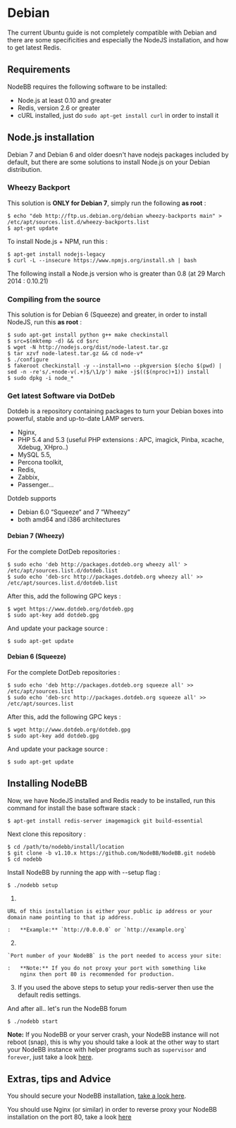 Debian
======

The current Ubuntu guide is not completely compatible with Debian and
there are some specificities and especially the NodeJS installation, and
how to get latest Redis.

Requirements
------------

NodeBB requires the following software to be installed:

-   Node.js at least 0.10 and greater
-   Redis, version 2.6 or greater
-   cURL installed, just do `sudo apt-get install curl` in order to
    install it

Node.js installation
--------------------

Debian 7 and Debian 6 and older doesn't have nodejs packages included by
default, but there are some solutions to install Node.js on your Debian
distribution.

### Wheezy Backport

This solution is **ONLY for Debian 7**, simply run the following **as
root** :

```
$ echo "deb http://ftp.us.debian.org/debian wheezy-backports main" > /etc/apt/sources.list.d/wheezy-backports.list
$ apt-get update
```

To install Node.js + NPM, run this :

```
$ apt-get install nodejs-legacy
$ curl -L --insecure https://www.npmjs.org/install.sh | bash
```

The following install a Node.js version who is greater than 0.8 (at 29
March 2014 : 0.10.21)

### Compiling from the source

This solution is for Debian 6 (Squeeze) and greater, in order to install
NodeJS, run this **as root** :

```
$ sudo apt-get install python g++ make checkinstall
$ src=$(mktemp -d) && cd $src
$ wget -N http://nodejs.org/dist/node-latest.tar.gz
$ tar xzvf node-latest.tar.gz && cd node-v*
$ ./configure
$ fakeroot checkinstall -y --install=no --pkgversion $(echo $(pwd) | sed -n -re's/.+node-v(.+)$/\1/p') make -j$(($(nproc)+1)) install
$ sudo dpkg -i node_*
```

### Get latest Software via DotDeb

Dotdeb is a repository containing packages to turn your Debian boxes
into powerful, stable and up-to-date LAMP servers.

-   Nginx,
-   PHP 5.4 and 5.3 (useful PHP extensions : APC, imagick, Pinba,
    xcache, Xdebug, XHpro..)
-   MySQL 5.5,
-   Percona toolkit,
-   Redis,
-   Zabbix,
-   Passenger…

Dotdeb supports

-   Debian 6.0 “Squeeze“ and 7 “Wheezy“
-   both amd64 and i386 architectures

#### Debian 7 (Wheezy)

For the complete DotDeb repositories :

```
$ sudo echo 'deb http://packages.dotdeb.org wheezy all' > /etc/apt/sources.list.d/dotdeb.list
$ sudo echo 'deb-src http://packages.dotdeb.org wheezy all' >> /etc/apt/sources.list.d/dotdeb.list
```

After this, add the following GPC keys :

```
$ wget https://www.dotdeb.org/dotdeb.gpg
$ sudo apt-key add dotdeb.gpg
```

And update your package source :

```
$ sudo apt-get update
```

#### Debian 6 (Squeeze)

For the complete DotDeb repositories :

```
$ sudo echo 'deb http://packages.dotdeb.org squeeze all' >> /etc/apt/sources.list
$ sudo echo 'deb-src http://packages.dotdeb.org squeeze all' >> /etc/apt/sources.list
```

After this, add the following GPC keys :

```
$ wget http://www.dotdeb.org/dotdeb.gpg
$ sudo apt-key add dotdeb.gpg
```

And update your package source :

```
$ sudo apt-get update
```

Installing NodeBB
-----------------

Now, we have NodeJS installed and Redis ready to be installed, run this
command for install the base software stack :

```
$ apt-get install redis-server imagemagick git build-essential
```

Next clone this repository :

```
$ cd /path/to/nodebb/install/location
$ git clone -b v1.10.x https://github.com/NodeBB/NodeBB.git nodebb
$ cd nodebb
```

Install NodeBB by running the app with --setup flag :

```
$ ./nodebb setup
```

1.  

    URL of this installation is either your public ip address or your domain name pointing to that ip address.

    :   **Example:** `http://0.0.0.0` or `http://example.org`

2.  

    `Port number of your NodeBB` is the port needed to access your site:

    :   **Note:** If you do not proxy your port with something like
        nginx then port 80 is recommended for production.

3.  If you used the above steps to setup your redis-server then use the
    default redis settings.

And after all.. let's run the NodeBB forum

```
$ ./nodebb start
```

**Note:** If you NodeBB or your server crash, your NodeBB instance will
not reboot (snap), this is why you should take a look at the other way
to start your NodeBB instance with helper programs such as `supervisor`
and `forever`, just take a look [here](../../running/index).

Extras, tips and Advice
-----------------------

You should secure your NodeBB installation, [take a look
here](https://github.com/NodeBB/NodeBB#securing-nodebb).

You should use Nginx (or similar) in order to reverse proxy your NodeBB
installation on the port 80,
take a look [here](../../configuring/proxies)
